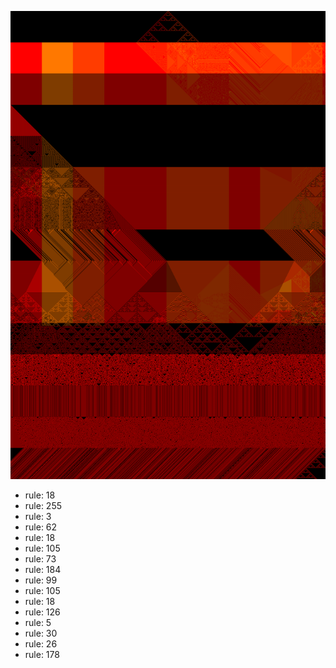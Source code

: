 ![photo](./output.png) 
 * rule: 18
* rule: 255
* rule: 3
* rule: 62
* rule: 18
* rule: 105
* rule: 73
* rule: 184
* rule: 99
* rule: 105
* rule: 18
* rule: 126
* rule: 5
* rule: 30
* rule: 26
* rule: 178
